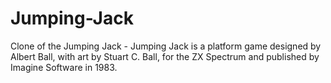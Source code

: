 # Jumping-Jack
Clone of the Jumping Jack - Jumping Jack is a platform game designed by Albert Ball, with art by Stuart C. Ball, for the ZX Spectrum and published by Imagine Software in 1983.
